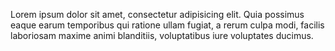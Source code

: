 Lorem ipsum dolor sit amet, consectetur adipisicing elit.
Quia possimus eaque earum temporibus qui ratione ullam fugiat, a rerum culpa modi,
facilis laboriosam maxime animi blanditiis, voluptatibus iure voluptates ducimus.